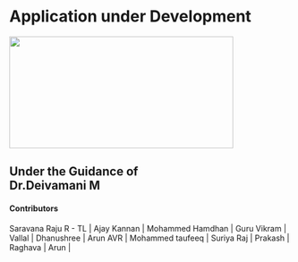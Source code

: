 <html>
  <head>
    
  </head>
  <body>
    <h1>Application under Development</h1>
    <img src="https://images.pexels.com/photos/324629/pexels-photo-324629.jpeg?auto=compress&cs=tinysrgb&w=1260&h=750&dpr=1" width="400px" height="200px"/>
    <h2>Under the Guidance of <br>Dr.Deivamani M</h2>
    <h4>Contributors</h4>
    <span>Saravana Raju R - TL | </span>
    <span>Ajay Kannan | </span>
    <span>Mohammed Hamdhan | </span>
    <span>Guru Vikram | </span>
    <span>Vallal | </span>
    <span>Dhanushree | </span>
    <span>Arun AVR | </span>
    <span>Mohammed taufeeq | </span>
    <span>Suriya Raj | </span>
    <span>Prakash | </span>
    <span>Raghava | </span>
    <span>Arun | </span>
  </body>
</html>

